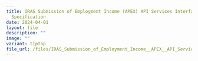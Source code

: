 ```yaml
---
title: IRAS Submission of Employment Income (APEX) API Services Interface
  Specification
date: 2024-04-01
layout: file
description: ""
image: ""
variant: tiptap
file_url: /files/IRAS_Submission_of_Employment_Income__APEX__API_Services_Interface_Specification_V1.pdf
---
```

